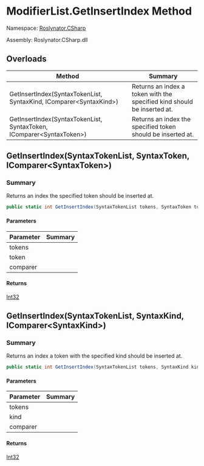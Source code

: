 # ModifierList\.GetInsertIndex Method

Namespace: [Roslynator.CSharp](../../README.md)

Assembly: Roslynator\.CSharp\.dll

## Overloads

| Method | Summary |
| ------ | ------- |
| GetInsertIndex\(SyntaxTokenList, SyntaxKind, IComparer\<SyntaxKind>\) | Returns an index a token with the specified kind should be inserted at\. |
| GetInsertIndex\(SyntaxTokenList, SyntaxToken, IComparer\<SyntaxToken>\) | Returns an index the specified token should be inserted at\. |

## GetInsertIndex\(SyntaxTokenList, SyntaxToken, IComparer\<SyntaxToken>\)

### Summary

Returns an index the specified token should be inserted at\.

```csharp
public static int GetInsertIndex(SyntaxTokenList tokens, SyntaxToken token, IComparer<SyntaxToken> comparer = null)
```

#### Parameters

| Parameter | Summary |
| --------- | ------- |
| tokens | |
| token | |
| comparer | |

#### Returns

[Int32](https://docs.microsoft.com/en-us/dotnet/api/system.int32)


## GetInsertIndex\(SyntaxTokenList, SyntaxKind, IComparer\<SyntaxKind>\)

### Summary

Returns an index a token with the specified kind should be inserted at\.

```csharp
public static int GetInsertIndex(SyntaxTokenList tokens, SyntaxKind kind, IComparer<SyntaxKind> comparer = null)
```

#### Parameters

| Parameter | Summary |
| --------- | ------- |
| tokens | |
| kind | |
| comparer | |

#### Returns

[Int32](https://docs.microsoft.com/en-us/dotnet/api/system.int32)


